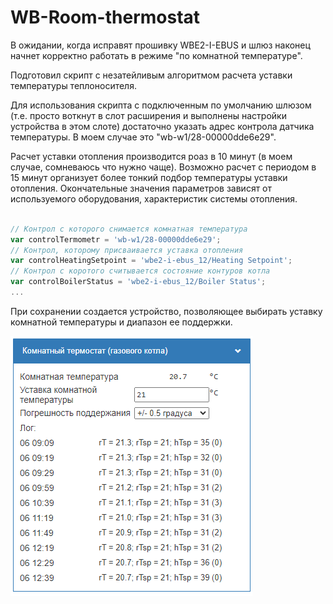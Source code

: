 # WB-Room-thermostat
В ожидании, когда исправят прошивку WBE2-I-EBUS и шлюз наконец начнет корректно работать в режиме "по комнатной температуре".

Подготовил скрипт с незатейливым алгоритмом расчета уставки температуры теплоносителя.

Для использования скрипта с подключенным по умолчанию шлюзом (т.е. просто воткнут в слот расширения и выполнены настройки устройства в этом слоте) достаточно указать адрес контрола датчика температуры. В моем случае это "wb-w1/28-00000dde6e29".

Расчет уставки отопления производится роаз в 10 минут (в моем случае, сомневаюсь что нужно чаще). Возможно расчет с периодом в 15 минут организует более тонкий подбор температуры уставки отопления.
Окончательные значения параметров зависят от используемого оборудования, характеристик системы отопления.

```js

// Контрол с которого снимается комнатная температура
var controlTermometr = 'wb-w1/28-00000dde6e29';
// Контрол, которому присваивается уставка отопления
var controlHeatingSetpoint = 'wbe2-i-ebus_12/Heating Setpoint';
// Контрол с коротого считывается состояние контуров котла
var controlBoilerStatus = 'wbe2-i-ebus_12/Boiler Status';
...

```

При сохранении создается устройство, позволяющее выбирать уставку комнатной температуры и диапазон ее поддержки.

![изображение](./doc/roomTermostat.png)
